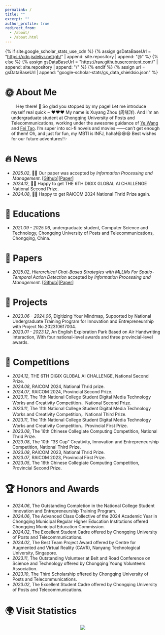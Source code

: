 ```yaml
---
permalink: /
title: ""
excerpt: ""
author_profile: true
redirect_from: 
  - /about/
  - /about.html
---
```


{% if site.google_scholar_stats_use_cdn %}
{% assign gsDataBaseUrl = "https://cdn.jsdelivr.net/gh/" | append: site.repository | append: "@" %}
{% else %}
{% assign gsDataBaseUrl = "https://raw.githubusercontent.com/" | append: site.repository | append: "/" %}
{% endif %}
{% assign url = gsDataBaseUrl | append: "google-scholar-stats/gs_data_shieldsio.json" %}

<span class='anchor' id='about-me'></span>


# 🌞 About Me
<div style="padding-left: 20px;">
&nbsp;&nbsp;&nbsp; Hey there! 👋 So glad you stopped by my page! Let me introduce myself real quick ~ ❤️❤️❤️ My name is Xuyang Zhou (周绪洋). And I’m an undergraduate student at Chongqing University of Posts and Telecommunications, working under the awesome guidance of <a href="https://wangye0523.github.io/">Ye Wang</a> and <a href="https://scholar.google.com/citations?hl=zh-CN&user=KhWMky4AAAAJ">Fei Tao</a>. I’m super into sci-fi novels and movies ——can’t get enough of them! Oh, and just for fun, my MBTI is INFJ, haha!😆😆😆 Best wishes for our future adventures!✨
</div>

# 🔥 News
- *2025.02*, 🎉🎉 Our paper was accepted by _Information Processing and Management_. [[Github](https://github.com/TristanAlkaid/HCBS)][[Paper](https://doi.org/10.1016/j.ipm.2025.104094)]
- *2024.12*, 🎉🎉 Happy to get THE 6TH DIGIX GLOBAL AI CHALLENGE National Second Prize.
- *2024.08*, 🎉🎉 Happy to get RAICOM 2024 National Thrid Prize again.

# 📖 Educations
- *2021.09 - 2025.06*, undergraduate student, Computer Science and Technology, Chongqing University of Posts and Telecommunications, Chongqing, China.

# 📄 Papers
- *2025.02*,  _Hierarchical Chat-Based Strategies with MLLMs For Spatio-Temporal Action Detection_ accepted by _Information Processing and Management_. [[Github](https://github.com/TristanAlkaid/HCBS)][[Paper](https://doi.org/10.1016/j.ipm.2025.104094)]


# 📝 Projects
- *2023.06 - 2024.06*, Digitizing Your Mindmap, Supported by National Undergraduate Training Program for Innovation and Entrepreneurship with Project No.202310617004.
- *2023.01 - 2023.12*, An English Exploration Park Based on Air Handwriting Interaction, With four national-level awards and three provincial-level awards.

# 🚩 Competitions 
- *2024.12*, THE 6TH DIGIX GLOBAL AI CHALLENGE, National Second Prize.
- *2024.08*, RAICOM 2024, National Thrid prize.
- *2024.07*, RAICOM 2024, Provincial Second Prize.
- *2023.11*, The 11th National College Student Digital Media Technology Works and Creativity Competition，National Second Prize.
- *2023.11*, The 11th National College Student Digital Media Technology Works and Creativity Competition，National Third Prize.
- *2023.11*, The 11th National College Student Digital Media Technology Works and Creativity Competition，Provincial First Prize.
- *2023.08*, The 16th Chinese Collegiate Computing Competition, National Thrid Prize.
- *2023.08*, The 10th “3S Cup” Creativity, Innovation and Entrepreneurship Competition, National Third Prize.
- *2023.08*, RAICOM 2023, National Thrid Prize.
- *2023.07*, RAICOM 2023, Provincial First Prize.
- *2023.05*, The 16th Chinese Collegiate Computing Competition, Provincial Second Prize.

# 🏆 Honors and Awards
- *2024.06*, The Outstanding Completion in the National College Student Innovation and Entrepreneurship Training Program.
- *2024.06*, The Advanced Class Collective of the 2024 Academic Year in Chongqing Municipal Regular Higher Education Institutions offered Chongqing Municipal Education Commission.
- *2024.02*, The Excellent Student Cadre offered by Chongqing University of Posts and Telecommunications.
- *2024.02*, The Best Team Project Award offered by Centre for Augmented and Virtual Reality (CAVR), Nanyang Technological University, Singapore.
- *2023.11*, The Outstanding Volunteer at Belt and Road Conference on Science and Technology offered by Chongqing Young Volunteers Association.
- *2023.10*, The Third Scholarship offered by Chongqing University of Posts and Telecommunications.
- *2023.02*, The Excellent Student Cadre offered by Chongqing University of Posts and Telecommunications.

# 🌍 Visit Statistics
<div align="center"> <a href='https://clustrmaps.com/site/1c0yo'  title='Visit tracker'><img src='//clustrmaps.com/map_v2.png?cl=ffffff&w=600&t=n&d=uMzsnt-1fWrC3CQgYTM53tlxUHNzRzMReLoKwaO0fOc'/></a>

<!--
# 💬 Invited Talks
- *2021.06*, Lorem ipsum dolor sit amet, consectetur adipiscing elit. Vivamus ornare aliquet ipsum, ac tempus justo dapibus sit amet. 
- *2021.03*, Lorem ipsum dolor sit amet, consectetur adipiscing elit. Vivamus ornare aliquet ipsum, ac tempus justo dapibus sit amet.  \| [\[video\]](https://github.com/)

# 💻 Internships
- *2019.05 - 2020.02*, [Lorem](https://github.com/), China.
-->
